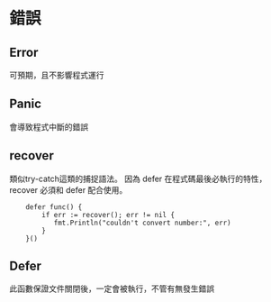 # 錯誤

## Error
可預期，且不影響程式運行

## Panic
會導致程式中斷的錯誤

## recover
類似try-catch這類的捕捉語法。
因為 defer 在程式碼最後必執行的特性，recover 必須和 defer 配合使用。
```
    defer func() {
        if err := recover(); err != nil {
           fmt.Println("couldn't convert number:", err)
        }
    }()
```

## Defer
此函數保證文件關閉後，一定會被執行，不管有無發生錯誤